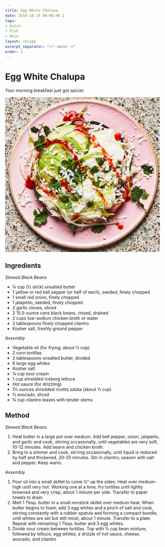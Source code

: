 ```yaml
---
title: Egg White Chalupa
date: 2019-10-19 00:00:00 Z
tags:
- Dutch
- Fish
- Main
layout: recipe
excerpt_separator: "<!--more-->"
order: 1
---
```


# Egg White Chalupa

Your morning breakfast just got spicier.

<!--more-->

[![Egg White Calupa](/_uploads/eggwhitechalupa.jpg)](/_uploads/eggwhitechalupa.jpg)

## Ingredients

_Stewed Black Beans_
- ¼ cup (½ stick) unsalted butter
- 1 yellow or red bell pepper (or half of each), seeded, finely chopped
- 1 small red onion, finely chopped
- 1 jalapeño, seeded, finely chopped
- 2 garlic cloves, sliced
- 2 15.5-ounce cans black beans, rinsed, drained
- 2 cups low-sodium chicken broth or water
- 2 tablespoons finely chopped cilantro
- Kosher salt, freshly ground pepper

_Assembly_
- Vegetable oil (for frying; about ½ cup)
- 2 corn tortillas
- 2 tablespoons unsalted butter, divided
- 6 large egg whites
- Kosher salt
- ¼ cup sour cream
- 1 cup shredded iceberg lettuce
- Hot sauce (for drizzling)
- 1½ ounces shredded ricotta salata (about ⅓ cup)
- ½ avocado, sliced
- ¼ cup cilantro leaves with tender stems

## Method

_Stewed Black Beans_
1. Heat butter in a large pot over medium. Add bell pepper, onion, jalapeño, and garlic and cook, stirring occasionally, until vegetables are very soft, 10–12 minutes. Add beans and chicken broth.
2. Bring to a simmer and cook, stirring occasionally, until liquid is reduced by half and thickened, 20–25 minutes. Stir in cilantro; season with salt and pepper. Keep warm.

_Assembly_
1. Pour oil into a small skillet to come ¼" up the sides. Heat over medium-high until very hot. Working one at a time, fry tortillas until lightly browned and very crisp, about 1 minute per side. Transfer to paper towels to drain.
2. Melt 1 Tbsp. butter in a small nonstick skillet over medium heat. When butter begins to foam, add 3 egg whites and a pinch of salt and cook, stirring constantly with a rubber spatula and forming a compact bundle, until whites are set but still moist, about 1 minute. Transfer to a plate. Repeat with remaining 1 Tbsp. butter and 3 egg whites.
3. Divide sour cream between tortillas. Top with ½ cup bean mixture, followed by lettuce, egg whites, a drizzle of hot sauce, cheese, avocado, and cilantro
